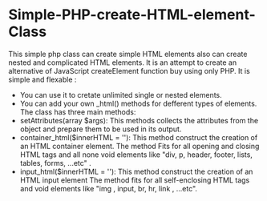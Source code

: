 # Simple-PHP-create-HTML-element-Class
This simple php class can create simple HTML elements also can create nested and complicated HTML elements.
It is an attempt to create an alternative of JavaScript createElement function buy using only PHP.
It is simple and flexable :
- You can use it to cretate unlimited single or nested elements.
- You can add your own _html() methods for defferent types of elements.
The class has three main methods:
- setAttributes(array $args):
  This methods collects the attributes from the object and prepare them to be used in its output.
- container_html($innerHTML = ''):
  This method construct the creation of an HTML container element.
  The method Fits for all opening and closing HTML tags and all none void elements like "div, p, header, footer, lists, tables, forms, ...etc" .
- input_html($innerHTML = ''):
      This method construct the creation of an HTML input element
    The method fits for all self-enclosing HTML tags and void elements like "img , input, br, hr, link ,  ...etc".
